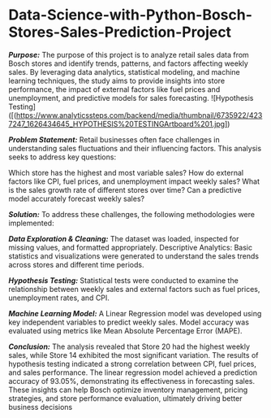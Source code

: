 # Data-Science-with-Python-Bosch-Stores-Sales-Prediction-Project
***Purpose:***
The purpose of this project is to analyze retail sales data from Bosch stores and identify trends, patterns, and factors affecting weekly sales. By leveraging data analytics, statistical modeling, and machine learning techniques, the study aims to provide insights into store performance, the impact of external factors like fuel prices and unemployment, and predictive models for sales forecasting.
![Hypothesis Testing]([(https://www.analyticssteps.com/backend/media/thumbnail/6735922/4237247_1626434645_HYPOTHESIS%20TESTINGArtboard%201.jpg])



***Problem Statement:***
Retail businesses often face challenges in understanding sales fluctuations and their influencing factors. This analysis seeks to address key questions:

Which store has the highest and most variable sales?
How do external factors like CPI, fuel prices, and unemployment impact weekly sales?
What is the sales growth rate of different stores over time?
Can a predictive model accurately forecast weekly sales?

***Solution:***
To address these challenges, the following methodologies were implemented:

***Data Exploration & Cleaning:*** The dataset was loaded, inspected for missing values, and formatted appropriately.
Descriptive Analytics: Basic statistics and visualizations were generated to understand the sales trends across stores and different time periods.

***Hypothesis Testing:*** Statistical tests were conducted to examine the relationship between weekly sales and external factors such as fuel prices, unemployment rates, and CPI.

***Machine Learning Model:*** A Linear Regression model was developed using key independent variables to predict weekly sales. Model accuracy was evaluated using metrics like Mean Absolute Percentage Error (MAPE).

***Conclusion:***
The analysis revealed that Store 20 had the highest weekly sales, while Store 14 exhibited the most significant variation. The results of hypothesis testing indicated a strong correlation between CPI, fuel prices, and sales performance. The linear regression model achieved a prediction accuracy of 93.05%, demonstrating its effectiveness in forecasting sales. These insights can help Bosch optimize inventory management, pricing strategies, and store performance evaluation, ultimately driving better business decisions

